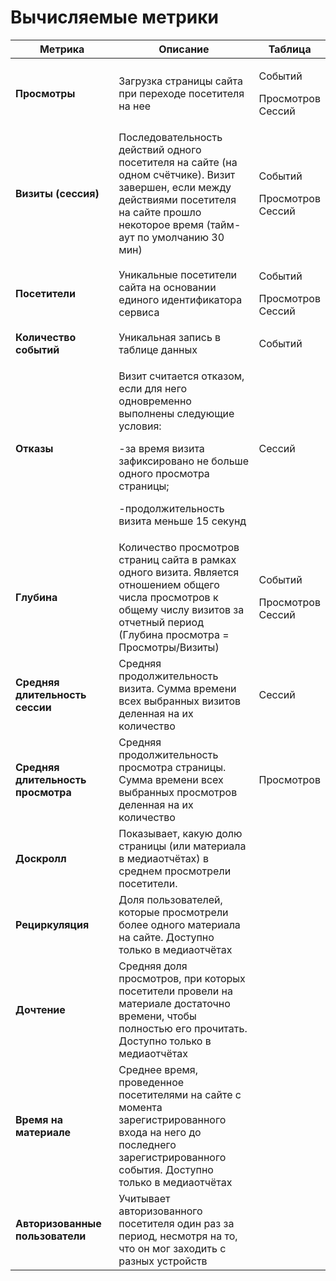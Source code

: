 # Вычисляемые метрики

<table><thead><tr><th width="198.33333333333331">Метрика</th><th width="366">Описание</th><th>Таблица</th></tr></thead><tbody><tr><td><strong>Просмотры</strong></td><td>Загрузка страницы сайта при переходе посетителя на нее</td><td><p>Событий</p><p>Просмотров<br>Сессий</p></td></tr><tr><td><strong>Визиты (сессия)</strong></td><td>Последовательность действий одного посетителя на сайте (на одном счётчике). Визит завершен, если между действиями посетителя на сайте прошло некоторое время (тайм-аут по умолчанию 30 мин)</td><td><p>Событий</p><p>Просмотров<br>Сессий</p></td></tr><tr><td><strong>Посетители</strong></td><td>Уникальные посетители сайта на основании единого идентификатора сервиса</td><td><p>Событий</p><p>Просмотров<br>Сессий</p></td></tr><tr><td><strong>Количество событий</strong></td><td>Уникальная запись в таблице данных</td><td>Событий</td></tr><tr><td><strong>Отказы</strong></td><td><p>Визит считается отказом, если для него одновременно выполнены следующие условия:</p><p>-за время визита зафиксировано не больше одного просмотра страницы;</p><p>-продолжительность визита меньше 15 секунд</p></td><td>Сессий</td></tr><tr><td><strong>Глубина</strong></td><td>Количество просмотров страниц сайта в рамках одного визита. Является отношением общего числа просмотров к общему числу визитов за отчетный период (Глубина просмотра = Просмотры/Визиты)</td><td><p>Событий</p><p>Просмотров<br>Сессий</p></td></tr><tr><td><strong>Средняя длительность сессии</strong></td><td>Средняя продолжительность визита. Сумма времени всех выбранных визитов деленная на их количество</td><td>Сессий</td></tr><tr><td><strong>Средняя длительность просмотра</strong></td><td>Средняя продолжительность просмотра страницы. Сумма времени всех выбранных просмотров деленная на их количество</td><td>Просмотров</td></tr><tr><td><strong>Доскролл</strong></td><td>Показывает, какую долю страницы (или материала в медиаотчётах) в среднем просмотрели посетители.</td><td></td></tr><tr><td><strong>Рециркуляция</strong></td><td>Доля пользователей, которые просмотрели более одного материала на сайте. Доступно только в медиаотчётах</td><td></td></tr><tr><td><strong>Дочтение</strong></td><td>Средняя доля просмотров, при которых посетители провели на материале достаточно времени, чтобы полностью его прочитать. Доступно только в медиаотчётах</td><td></td></tr><tr><td><strong>Время на материале</strong></td><td>Среднее время, проведенное посетителями на сайте с момента зарегистрированного входа на него до последнего зарегистрированного события. Доступно только в медиаотчётах</td><td></td></tr><tr><td><strong>Авторизованные пользователи</strong></td><td>Учитывает авторизованного посетителя один раз за период, несмотря на то, что он мог заходить с разных устройств</td><td></td></tr></tbody></table>
